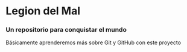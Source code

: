 # Legion del Mal
### Un repositorio para conquistar el mundo

Básicamente aprenderemos más sobre Git y GitHub con este proyecto
